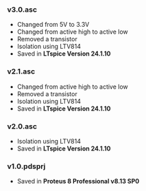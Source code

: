 ### v3.0.asc
- Changed from 5V to 3.3V
- Changed from active high to active low
- Removed a transistor
- Isolation using LTV814
- Saved in **LTspice Version 24.1.10**

### v2.1.asc
- Changed from active high to active low
- Removed a transistor
- Isolation using LTV814
- Saved in **LTspice Version 24.1.10**

### v2.0.asc
- Isolation using LTV814
- Saved in **LTspice Version 24.1.10**

### v1.0.pdsprj
- Saved in **Proteus 8 Professional v8.13 SP0**




